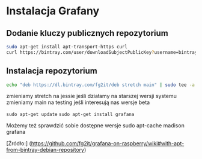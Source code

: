 # Instalacja Grafany

## Dodanie kluczy publicznych repozytorium

```bash
sudo apt-get install apt-transport-https curl
curl https://bintray.com/user/downloadSubjectPublicKey?username=bintray | sudo apt-key add -
```

## Instalacja repozytorium

```bash
echo "deb https://dl.bintray.com/fg2it/deb stretch main" | sudo tee -a /etc/apt/sources.list.d/grafana.list
```

zmieniamy stretch na jessie jeśli działamy na starszej wersji systemu
zmieniamy main na testing jeśli interesują nas wersje beta

`sudo apt-get update`
`sudo apt-get install grafana`

Możemy też sprawdzić sobie dostępne wersje sudo apt-cache madison grafana

[Źródło:] (https://github.com/fg2it/grafana-on-raspberry/wiki#with-apt-from-bintray-debian-repository)